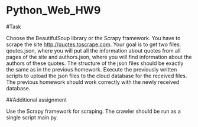 # Python_Web_HW9
#Task

Choose the BeautifulSoup library or the Scrapy framework. You have to scrape the site http://quotes.toscrape.com. Your goal is to get two files: qoutes.json, where you will put all the information about quotes from all pages of the site and authors.json, where you will find information about the authors of these quotes. The structure of the json files should be exactly the same as in the previous homework. Execute the previously written scripts to upload the json files to the cloud database for the received files. The previous homework should work correctly with the newly received database.


##Additional assignment

Use the Scrapy framework for scraping. The crawler should be run as a single script main.py.
